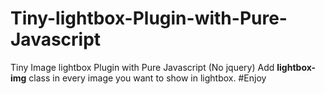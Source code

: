 # Tiny-lightbox-Plugin-with-Pure-Javascript
Tiny Image lightbox Plugin with Pure Javascript (No jquery)
Add <strong>lightbox-img</strong> class in every image you want to show in lightbox.
#Enjoy
